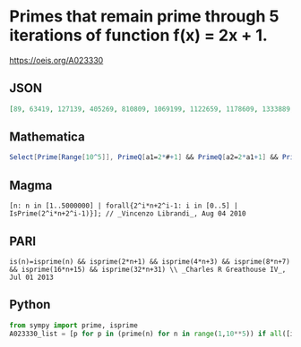 # Primes that remain prime through 5 iterations of function f\(x\) \= 2x \+ 1\.
https://oeis.org/A023330
## JSON
```JSON
[89, 63419, 127139, 405269, 810809, 1069199, 1122659, 1178609, 1333889, 1598699, 1806089, 1958249, 2164229, 2245319, 2329469, 2606069, 2848949, 3241289, 3339989, 3784199, 3962039, 4088879, 4328459, 4444829, 4658939, 4664249, 4894889, 4897709, 5132999]
```
## Mathematica
```Mathematica
Select[Prime[Range[10^5]], PrimeQ[a1=2*#+1] && PrimeQ[a2=2*a1+1] && PrimeQ[a3=2*a2+1] && PrimeQ[a4=2*a3+1] && PrimeQ[a5=2*a4+1] &] (* _Vladimir Joseph Stephan Orlovsky_, May 01 2008 *)
```
## Magma
```Magma
[n: n in [1..5000000] | forall{2^i*n+2^i-1: i in [0..5] | IsPrime(2^i*n+2^i-1)}]; // _Vincenzo Librandi_, Aug 04 2010
```
## PARI
```PARI
is(n)=isprime(n) && isprime(2*n+1) && isprime(4*n+3) && isprime(8*n+7) && isprime(16*n+15) && isprime(32*n+31) \\ _Charles R Greathouse IV_, Jul 01 2013
```
## Python
```Python
from sympy import prime, isprime
A023330_list = [p for p in (prime(n) for n in range(1,10**5)) if all([isprime(2**m*(p+1)-1) for m in range(1,6)])] # _Chai Wah Wu_, Sep 09 2014
```

